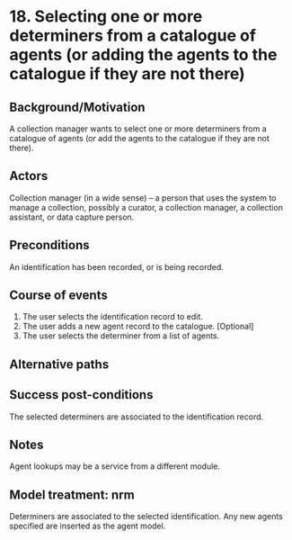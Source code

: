# 18. Selecting one or more determiners from a catalogue of agents (or adding the agents to the catalogue if they are not there)

## Background/Motivation
A collection manager wants to select one or more determiners from a catalogue of agents (or add the agents to the catalogue if they are not there).

## Actors
Collection manager (in a wide sense) – a person that uses the system to manage a collection, possibly a curator, a collection manager, a collection assistant, or data capture person.

## Preconditions
An identification has been recorded, or is being recorded.

## Course of events
  1. The user selects the identification record to edit.
  2. The user adds a new agent record to the catalogue. [Optional]
  3. The user selects the determiner from a list of agents.

## Alternative paths

## Success post-conditions
The selected determiners are associated to the identification record. 

## Notes
Agent lookups may be a service from a different module.

## Model treatment: nrm
Determiners are associated to the selected identification. Any new agents specified are inserted as the agent model.
